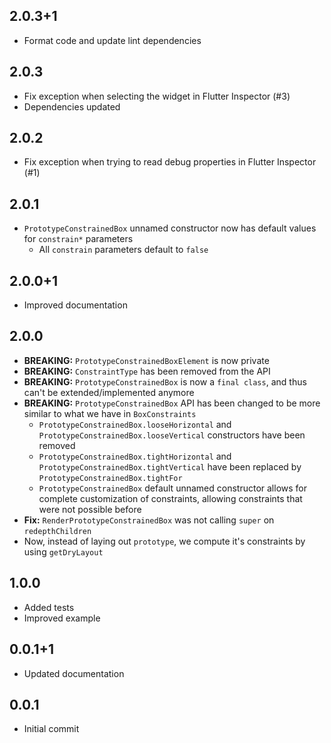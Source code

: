 ## 2.0.3+1

* Format code and update lint dependencies

## 2.0.3

* Fix exception when selecting the widget in Flutter Inspector (#3)
* Dependencies updated

## 2.0.2

* Fix exception when trying to read debug properties in Flutter Inspector (#1)

## 2.0.1

* `PrototypeConstrainedBox` unnamed constructor now has default values for `constrain*` parameters
  * All `constrain` parameters default to `false`

## 2.0.0+1

* Improved documentation

## 2.0.0

* **BREAKING:** `PrototypeConstrainedBoxElement` is now private
* **BREAKING:** `ConstraintType` has been removed from the API
* **BREAKING:** `PrototypeConstrainedBox` is now a `final class`, and thus can't be extended/implemented anymore
* **BREAKING:** `PrototypeConstrainedBox` API has been changed to be more similar to what we have in `BoxConstraints`
  * `PrototypeConstrainedBox.looseHorizontal` and `PrototypeConstrainedBox.looseVertical` constructors have been removed
  * `PrototypeConstrainedBox.tightHorizontal` and `PrototypeConstrainedBox.tightVertical` have been replaced by `PrototypeConstrainedBox.tightFor`
  * `PrototypeConstrainedBox` default unnamed constructor allows for complete customization of constraints, allowing constraints that were not possible before
* **Fix:** `RenderPrototypeConstrainedBox` was not calling `super` on `redepthChildren`
* Now, instead of laying out `prototype`, we compute it's constraints by using `getDryLayout`

## 1.0.0

* Added tests
* Improved example

## 0.0.1+1

* Updated documentation

## 0.0.1

* Initial commit
